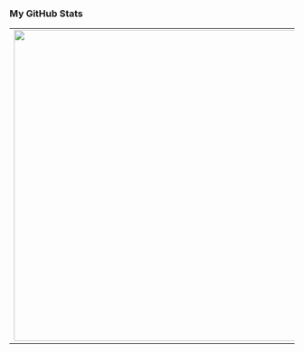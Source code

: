 ### My GitHub Stats
<p align="center">
  <table>
  <tr>
      <td><img width="550px" align="left" src="https://github-readme-stats.vercel.app/api?username=i-redbyte&hide_border=true&count_private=false&layout=compact&hide_title=true&show_icons=true&theme=merko" /></td>
      <td><img width="550px" src="https://github-readme-stats.vercel.app/api/top-langs/?username=i-redbyte&hide=html&layout=compact&hide_border=true&hide_title=true&theme=merko" /></td>
  </tr>   
</table>
</p>
